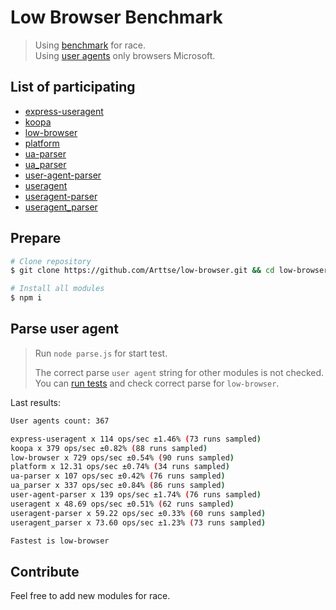 # Low Browser Benchmark
> Using [benchmark](https://www.npmjs.com/package/benchmark) for race.  
> Using [user agents](../test/user-agents.js) only browsers Microsoft.

## List of participating

- [express-useragent](https://www.npmjs.com/package/express-useragent)
- [koopa](https://www.npmjs.com/package/koopa)
- [low-browser](https://www.npmjs.com/package/low-browser)
- [platform](https://www.npmjs.com/package/platform)
- [ua-parser](https://www.npmjs.com/package/ua-parser)
- [ua_parser](https://www.npmjs.com/package/ua_parser)
- [user-agent-parser](https://www.npmjs.com/package/user-agent-parser)
- [useragent](https://www.npmjs.com/package/useragent)
- [useragent-parser](https://www.npmjs.com/package/useragent-parser)
- [useragent_parser](https://www.npmjs.com/package/useragent_parser)


## Prepare

```sh
# Clone repository
$ git clone https://github.com/Arttse/low-browser.git && cd low-browser/benchmark/

# Install all modules
$ npm i
```

## Parse user agent
> Run `node parse.js` for start test.
>
> The correct parse `user agent` string for other modules is not checked. You can [run tests](../README.md#tests) and check correct parse for `low-browser`.

Last results:
```sh
User agents count: 367

express-useragent x 114 ops/sec ±1.46% (73 runs sampled)
koopa x 379 ops/sec ±0.82% (88 runs sampled)
low-browser x 729 ops/sec ±0.54% (90 runs sampled)
platform x 12.31 ops/sec ±0.74% (34 runs sampled)
ua-parser x 107 ops/sec ±0.42% (76 runs sampled)
ua_parser x 337 ops/sec ±0.84% (86 runs sampled)
user-agent-parser x 139 ops/sec ±1.74% (76 runs sampled)
useragent x 48.69 ops/sec ±0.51% (62 runs sampled)
useragent-parser x 59.22 ops/sec ±0.33% (60 runs sampled)
useragent_parser x 73.60 ops/sec ±1.23% (73 runs sampled)

Fastest is low-browser
```

## Contribute
Feel free to add new modules for race.